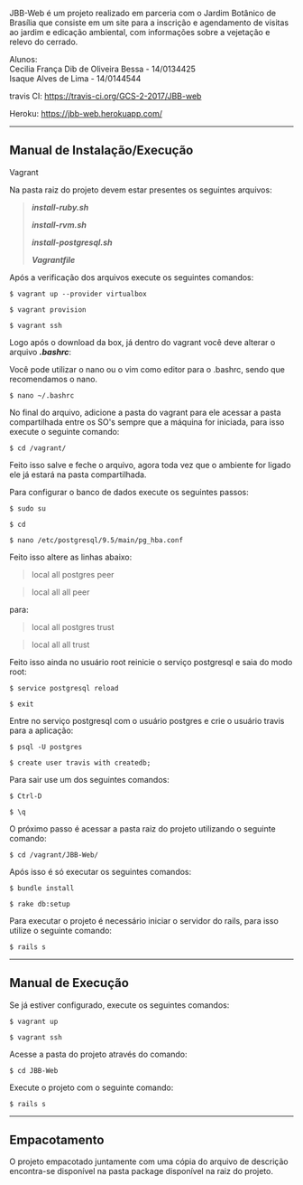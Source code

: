 JBB-Web é um projeto realizado em parceria com o Jardim Botânico de Brasília que consiste em um site
para a inscrição e agendamento de visitas ao jardim e edicação ambiental, com informações sobre a vejetação e relevo do cerrado.

Alunos:  
Cecilia França Dib de Oliveira Bessa - 14/0134425  
Isaque Alves de Lima - 14/0144544

travis CI: https://travis-ci.org/GCS-2-2017/JBB-web

Heroku: https://jbb-web.herokuapp.com/

------------

## Manual de Instalação/Execução

Vagrant

Na pasta raiz do projeto devem estar presentes os seguintes arquivos:
> ***install-ruby.sh***
>
> ***install-rvm.sh***
>
> ***install-postgresql.sh***
>
> ***Vagrantfile***

Após a verificação dos arquivos execute os seguintes comandos:

```
$ vagrant up --provider virtualbox
```
```
$ vagrant provision
```
```
$ vagrant ssh
```

Logo após o download da box, já dentro do vagrant você deve alterar o arquivo ***.bashrc***:

Você pode utilizar o nano ou o vim como editor para o .bashrc, sendo que recomendamos o nano.

```
$ nano ~/.bashrc
```

No final do arquivo, adicione a pasta do vagrant para ele acessar a pasta compartilhada entre os SO's sempre que a máquina for iniciada, para isso execute o seguinte comando:

```
$ cd /vagrant/
```

Feito isso salve e feche o arquivo, agora toda vez que o ambiente for ligado ele já estará na pasta compartilhada.

Para configurar o banco de dados execute os seguintes passos:

```
$ sudo su
```
```
$ cd
```
```
$ nano /etc/postgresql/9.5/main/pg_hba.conf
```

Feito isso altere as linhas abaixo:

> local	all	postgres	peer

> local	all	all	peer

para:

> local	all	postgres	trust

> local	all	all	trust

Feito isso ainda no usuário root reinicie o serviço postgresql e saia do modo root:

```
$ service postgresql reload
```

```
$ exit
```

Entre no serviço postgresql com o usuário postgres e crie o usuário travis para a aplicação:

```
$ psql -U postgres
```

```
$ create user travis with createdb;
```

Para sair use um dos seguintes comandos:

```
$ Ctrl-D
```

```
$ \q
```

O próximo passo é acessar a pasta raiz do projeto utilizando o seguinte comando:

```
$ cd /vagrant/JBB-Web/
```

Após isso é só executar os seguintes comandos:

```
$ bundle install
```
```
$ rake db:setup
```

Para executar o projeto é necessário iniciar o servidor do rails, para isso utilize o seguinte comando:

```
$ rails s
```
--------------

## Manual de Execução

Se já estiver configurado, execute os seguintes comandos:

```
$ vagrant up
```
```
$ vagrant ssh
```

Acesse a pasta do projeto através do comando:

```
$ cd JBB-Web
```

Execute o projeto com o seguinte comando:

```
$ rails s
```
--------------
## Empacotamento

O projeto empacotado juntamente com uma cópia do arquivo de descrição encontra-se disponível na pasta package disponível na raiz do projeto.
